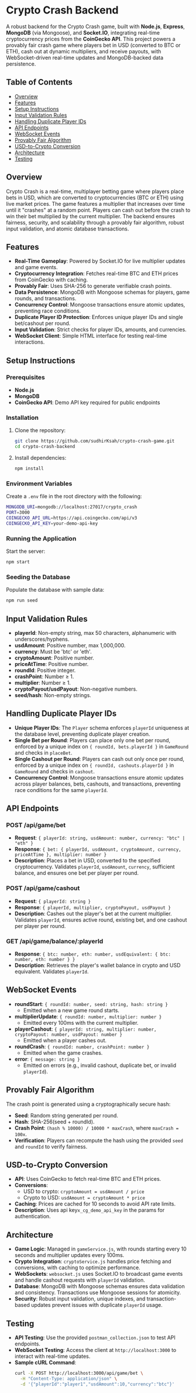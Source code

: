 # Crypto Crash Backend

A robust backend for the Crypto Crash game, built with **Node.js**, **Express**, **MongoDB** (via Mongoose), and **Socket.IO**, integrating real-time cryptocurrency prices from the **CoinGecko API**. This project powers a provably fair crash game where players bet in USD (converted to BTC or ETH), cash out at dynamic multipliers, and receive payouts, with WebSocket-driven real-time updates and MongoDB-backed data persistence.

## Table of Contents

- [Overview](#overview)
- [Features](#features)
- [Setup Instructions](#setup-instructions)
- [Input Validation Rules](#input-validation-rules)
- [Handling Duplicate Player IDs](#handling-duplicate-player-ids)
- [API Endpoints](#api-endpoints)
- [WebSocket Events](#websocket-events)
- [Provably Fair Algorithm](#provably-fair-algorithm)
- [USD-to-Crypto Conversion](#usd-to-crypto-conversion)
- [Architecture](#architecture)
- [Testing](#testing)

## Overview

Crypto Crash is a real-time, multiplayer betting game where players place bets in USD, which are converted to cryptocurrencies (BTC or ETH) using live market prices. The game features a multiplier that increases over time until it "crashes" at a random point. Players can cash out before the crash to win their bet multiplied by the current multiplier. The backend ensures fairness, security, and scalability through a provably fair algorithm, robust input validation, and atomic database transactions.

## Features

- **Real-Time Gameplay**: Powered by Socket.IO for live multiplier updates and game events.
- **Cryptocurrency Integration**: Fetches real-time BTC and ETH prices from CoinGecko with caching.
- **Provably Fair**: Uses SHA-256 to generate verifiable crash points.
- **Data Persistence**: MongoDB with Mongoose schemas for players, game rounds, and transactions.
- **Concurrency Control**: Mongoose transactions ensure atomic updates, preventing race conditions.
- **Duplicate Player ID Protection**: Enforces unique player IDs and single bet/cashout per round.
- **Input Validation**: Strict checks for player IDs, amounts, and currencies.
- **WebSocket Client**: Simple HTML interface for testing real-time interactions.

## Setup Instructions

### Prerequisites
- **Node.js**
- **MongoDB**
- **CoinGecko API**: Demo API key required for public endpoints

### Installation
1. Clone the repository:
   ```bash
   git clone https://github.com/sudhirKsah/crypto-crash-game.git
   cd crypto-crash-backend
   ```
2. Install dependencies:
   ```bash
   npm install
   ```

### Environment Variables
Create a `.env` file in the root directory with the following:
```bash
MONGODB_URI=mongodb://localhost:27017/crypto_crash
PORT=3000
COINGECKO_API_URL=https://api.coingecko.com/api/v3
COINGECKO_API_KEY=your-demo-api-key
```

### Running the Application
Start the server:
```bash
npm start
```

### Seeding the Database
Populate the database with sample data:
```bash
npm run seed
```

## Input Validation Rules

- **playerId**: Non-empty string, max 50 characters, alphanumeric with underscores/hyphens.
- **usdAmount**: Positive number, max 1,000,000.
- **currency**: Must be 'btc' or 'eth'.
- **cryptoAmount**: Positive number.
- **priceAtTime**: Positive number.
- **roundId**: Positive integer.
- **crashPoint**: Number ≥ 1.
- **multiplier**: Number ≥ 1.
- **cryptoPayout/usdPayout**: Non-negative numbers.
- **seed/hash**: Non-empty strings.

## Handling Duplicate Player IDs

- **Unique Player IDs**: The `Player` schema enforces `playerId` uniqueness at the database level, preventing duplicate player creation.
- **Single Bet per Round**: Players can place only one bet per round, enforced by a unique index on `{ roundId, bets.playerId }` in `GameRound` and checks in `placeBet`.
- **Single Cashout per Round**: Players can cash out only once per round, enforced by a unique index on `{ roundId, cashouts.playerId }` in `GameRound` and checks in `cashout`.
- **Concurrency Control**: Mongoose transactions ensure atomic updates across player balances, bets, cashouts, and transactions, preventing race conditions for the same `playerId`.

## API Endpoints

### POST /api/game/bet
- **Request**: `{ playerId: string, usdAmount: number, currency: "btc" | "eth" }`
- **Response**: `{ bet: { playerId, usdAmount, cryptoAmount, currency, priceAtTime }, multiplier: number }`
- **Description**: Places a bet in USD, converted to the specified cryptocurrency. Validates `playerId`, `usdAmount`, `currency`, sufficient balance, and ensures one bet per player per round.

### POST /api/game/cashout
- **Request**: `{ playerId: string }`
- **Response**: `{ playerId, multiplier, cryptoPayout, usdPayout }`
- **Description**: Cashes out the player's bet at the current multiplier. Validates `playerId`, ensures active round, existing bet, and one cashout per player per round.

### GET /api/game/balance/:playerId
- **Response**: `{ btc: number, eth: number, usdEquivalent: { btc: number, eth: number } }`
- **Description**: Retrieves the player's wallet balance in crypto and USD equivalent. Validates `playerId`.

## WebSocket Events

- **roundStart**: `{ roundId: number, seed: string, hash: string }`
  - Emitted when a new game round starts.
- **multiplierUpdate**: `{ roundId: number, multiplier: number }`
  - Emitted every 100ms with the current multiplier.
- **playerCashout**: `{ playerId: string, multiplier: number, cryptoPayout: number, usdPayout: number }`
  - Emitted when a player cashes out.
- **roundCrash**: `{ roundId: number, crashPoint: number }`
  - Emitted when the game crashes.
- **error**: `{ message: string }`
  - Emitted on errors (e.g., invalid cashout, duplicate bet, or invalid `playerId`).

## Provably Fair Algorithm

The crash point is generated using a cryptographically secure hash:
- **Seed**: Random string generated per round.
- **Hash**: SHA-256(seed + roundId).
- **Crash Point**: `(hash % 10000) / 10000 * maxCrash`, where `maxCrash = 100x`.
- **Verification**: Players can recompute the hash using the provided `seed` and `roundId` to verify fairness.

## USD-to-Crypto Conversion

- **API**: Uses CoinGecko to fetch real-time BTC and ETH prices.
- **Conversions**:
  - USD to crypto: `cryptoAmount = usdAmount / price`
  - Crypto to USD: `usdAmount = cryptoAmount * price`
- **Caching**: Prices are cached for 10 seconds to avoid API rate limits.
- **Description**: Uses api key```x_cg_demo_api_key``` in the params for authentication.

## Architecture

- **Game Logic**: Managed in `gameService.js`, with rounds starting every 10 seconds and multiplier updates every 100ms.
- **Crypto Integration**: `cryptoService.js` handles price fetching and conversions, with caching to optimize performance.
- **WebSockets**: `websocket.js` uses Socket.IO to broadcast game events and handle cashout requests with `playerId` validation.
- **Database**: MongoDB with Mongoose schemas ensures data validation and consistency. Transactions use Mongoose sessions for atomicity.
- **Security**: Robust input validation, unique indexes, and transaction-based updates prevent issues with duplicate `playerId` usage.

## Testing

- **API Testing**: Use the provided `postman_collection.json` to test API endpoints.
- **WebSocket Testing**: Access the client at `http://localhost:3000` to interact with real-time updates.
- **Sample cURL Command**:
  ```bash
  curl -X POST http://localhost:3000/api/game/bet \
    -H "Content-Type: application/json" \
    -d '{"playerId":"player1","usdAmount":10,"currency":"btc"}'
  ```
